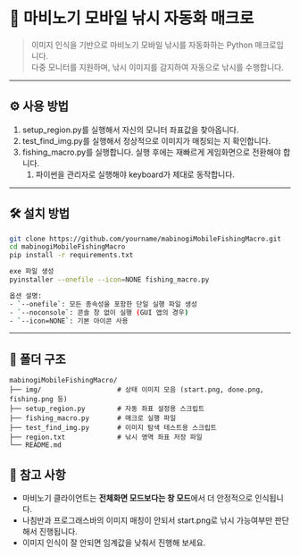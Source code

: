 # 🎣 마비노기 모바일 낚시 자동화 매크로

> 이미지 인식을 기반으로 마비노기 모바일 낚시를 자동화하는 Python 매크로입니다.  
> 다중 모니터를 지원하며, 낚시 이미지를 감지하여 자동으로 낚시를 수행합니다.
---
## ⚙️ 사용 방법
1. setup_region.py를 실행해서 자신의 모니터 좌표값을 찾아옵니다.
2. test_find_img.py를 실행해서 정상적으로 이미지가 매칭되는 지 확인합니다.
3. fishing_macro.py를 실행합니다. 실행 후에는 재빠르게 게임화면으로 전환해야 합니다.
   1. 파이썬을 관리자로 실행해야 keyboard가 제대로 동작합니다.
---

## 🛠️ 설치 방법

```bash
git clone https://github.com/yourname/mabinogiMobileFishingMacro.git
cd mabinogiMobileFishingMacro
pip install -r requirements.txt

exe 파일 생성
pyinstaller --onefile --icon=NONE fishing_macro.py

옵션 설명:
- `--onefile`: 모든 종속성을 포함한 단일 실행 파일 생성
- `--noconsole`: 콘솔 창 없이 실행 (GUI 앱의 경우)
- `--icon=NONE`: 기본 아이콘 사용

```
---

## 📂 폴더 구조

```
mabinogiMobileFishingMacro/
├── img/                   # 상태 이미지 모음 (start.png, done.png, fishing.png 등)
├── setup_region.py        # 자동 좌표 설정용 스크립트
├── fishing_macro.py       # 매크로 실행 파일
├── test_find_img.py       # 이미지 탐색 테스트용 스크립트
├── region.txt             # 낚시 영역 좌표 저장 파일
└── README.md
```

## 📌 참고 사항

- 마비노기 클라이언트는 **전체화면 모드보다는 창 모드**에서 더 안정적으로 인식됩니다.
- 나침반과 프로그래스바의 이미지 매칭이 안되서 start.png로 낚시 가능여부만 판단해서 진행됩니다.
- 이미지 인식이 잘 안되면 임계값을 낮춰서 진행해 보세요.
